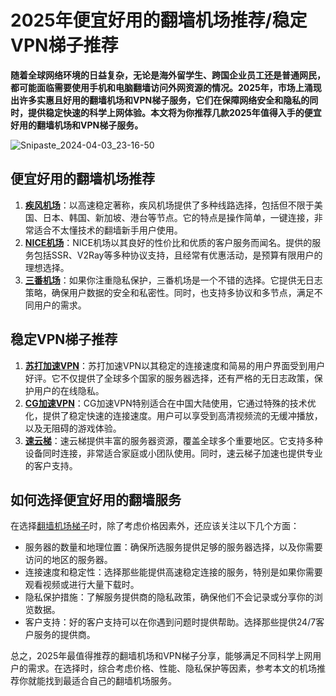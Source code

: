 # 2025年便宜好用的翻墙机场推荐/稳定VPN梯子推荐

**随着全球网络环境的日益复杂，无论是海外留学生、跨国企业员工还是普通网民，都可能面临需要使用手机和电脑翻墙访问外网资源的情况。2025年，市场上涌现出许多实惠且好用的翻墙机场和VPN梯子服务，它们在保障网络安全和隐私的同时，提供稳定快速的科学上网体验。本文将为你推荐几款2025年值得入手的便宜好用的翻墙机场和VPN梯子服务。**

![Snipaste_2024-04-03_23-16-50](https://github.com/VPN-CN/2024tizi/assets/156046824/58342f91-1a46-40b4-af6d-e5c8c7f372e4)


## 便宜好用的翻墙机场推荐

1. [**疾风机场**](https://go.1vpn.cc/jife)：以高速稳定著称，疾风机场提供了多种线路选择，包括但不限于美国、日本、韩国、新加坡、港台等节点。它的特点是操作简单，一键连接，非常适合不太懂技术的翻墙新手用户使用。
2. [**NICE机场**](https://go.1vpn.cc/nisi)：NICE机场以其良好的性价比和优质的客户服务而闻名。提供的服务包括SSR、V2Ray等多种协议支持，且经常有优惠活动，是预算有限用户的理想选择。
3. [**三番机场**](https://go.1vpn.cc/3fan)：如果你注重隐私保护，三番机场是一个不错的选择。它提供无日志策略，确保用户数据的安全和私密性。同时，也支持多协议和多节点，满足不同用户的需求。

## 稳定VPN梯子推荐

1. [**苏打加速VPN**](https://go.1vpn.cc/soda)：苏打加速VPN以其稳定的连接速度和简易的用户界面受到用户好评。它不仅提供了全球多个国家的服务器选择，还有严格的无日志政策，保护用户的在线隐私。
2. [**CG加速VPN**](https://go.1vpn.cc/cybg)：CG加速VPN特别适合在中国大陆使用，它通过特殊的技术优化，提供了稳定快速的连接速度。用户可以享受到高清视频流的无缓冲播放，以及无阻碍的游戏体验。
3. [**速云梯**](https://go.1vpn.cc/suyu)：速云梯提供丰富的服务器资源，覆盖全球多个重要地区。它支持多种设备同时连接，非常适合家庭或小团队使用。同时，速云梯子加速也提供专业的客户支持。

## 如何选择便宜好用的翻墙服务

在选择[翻墙机场梯子](https://github.com/2025vpn/jichangtuijian)时，除了考虑价格因素外，还应该关注以下几个方面：

* 服务器的数量和地理位置：确保所选服务提供足够的服务器选择，以及你需要访问的地区的服务器。
* 连接速度和稳定性：选择那些能提供高速稳定连接的服务，特别是如果你需要观看视频或进行大量下载时。
* 隐私保护措施：了解服务提供商的隐私政策，确保他们不会记录或分享你的浏览数据。
* 客户支持：好的客户支持可以在你遇到问题时提供帮助。选择那些提供24/7客户服务的提供商。

总之，2025年最值得推荐的翻墙机场和VPN梯子分享，能够满足不同科学上网用户的需求。在选择时，综合考虑价格、性能、隐私保护等因素，参考本文的机场推荐你就能找到最适合自己的翻墙机场服务。
